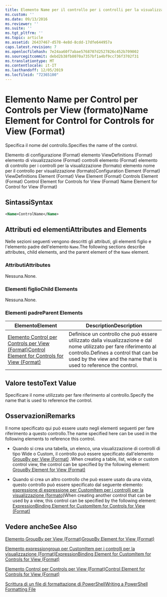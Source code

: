 ```yaml
---
title: Elemento Name per il controllo per i controlli per la visualizzazione (Format) | Microsoft Docs
ms.custom: ''
ms.date: 09/13/2016
ms.reviewer: ''
ms.suite: ''
ms.tgt_pltfrm: ''
ms.topic: article
ms.assetid: 26437467-d578-4e8d-8cdd-17dfe644957a
caps.latest.revision: 7
ms.openlocfilehash: 7e24aa60f7abae5768707d2527826c452b709002
ms.sourcegitcommit: debd2b38fb8070a7357bf1a4bf9cc736f3702f31
ms.translationtype: MT
ms.contentlocale: it-IT
ms.lasthandoff: 12/05/2019
ms.locfileid: "72365100"
---
```

# <a name="name-element-for-control-for-controls-for-view-format"></a><span data-ttu-id="57562-102">Elemento Name per Control per Controls per View (formato)</span><span class="sxs-lookup"><span data-stu-id="57562-102">Name Element for Control for Controls for View (Format)</span></span>

<span data-ttu-id="57562-103">Specifica il nome del controllo.</span><span class="sxs-lookup"><span data-stu-id="57562-103">Specifies the name of the control.</span></span>

<span data-ttu-id="57562-104">Elemento di configurazione (Format) elemento ViewDefinitions (Format) elemento di visualizzazione (Format) controlli elemento (Format) elemento di controllo per i controlli per la visualizzazione (formato) elemento nome per il controllo per visualizzazione (formato)</span><span class="sxs-lookup"><span data-stu-id="57562-104">Configuration Element (Format) ViewDefinitions Element (Format) View Element (Format) Controls Element (Format) Control Element for Controls for View (Format) Name Element for Control for View (Format)</span></span>

## <a name="syntax"></a><span data-ttu-id="57562-105">Sintassi</span><span class="sxs-lookup"><span data-stu-id="57562-105">Syntax</span></span>

```xml
<Name>ControlName</Name>
```

## <a name="attributes-and-elements"></a><span data-ttu-id="57562-106">Attributi ed elementi</span><span class="sxs-lookup"><span data-stu-id="57562-106">Attributes and Elements</span></span>

<span data-ttu-id="57562-107">Nelle sezioni seguenti vengono descritti gli attributi, gli elementi figlio e l'elemento padre dell'elemento `Name`.</span><span class="sxs-lookup"><span data-stu-id="57562-107">The following sections describe attributes, child elements, and the parent element of the `Name` element.</span></span>

### <a name="attributes"></a><span data-ttu-id="57562-108">Attributi</span><span class="sxs-lookup"><span data-stu-id="57562-108">Attributes</span></span>

<span data-ttu-id="57562-109">Nessuna.</span><span class="sxs-lookup"><span data-stu-id="57562-109">None.</span></span>

### <a name="child-elements"></a><span data-ttu-id="57562-110">Elementi figlio</span><span class="sxs-lookup"><span data-stu-id="57562-110">Child Elements</span></span>

<span data-ttu-id="57562-111">Nessuna.</span><span class="sxs-lookup"><span data-stu-id="57562-111">None.</span></span>

### <a name="parent-elements"></a><span data-ttu-id="57562-112">Elementi padre</span><span class="sxs-lookup"><span data-stu-id="57562-112">Parent Elements</span></span>

|<span data-ttu-id="57562-113">Elemento</span><span class="sxs-lookup"><span data-stu-id="57562-113">Element</span></span>|<span data-ttu-id="57562-114">Description</span><span class="sxs-lookup"><span data-stu-id="57562-114">Description</span></span>|
|-------------|-----------------|
|[<span data-ttu-id="57562-115">Elemento Control per Controls per View (Format)</span><span class="sxs-lookup"><span data-stu-id="57562-115">Control Element for Controls for View (Format)</span></span>](./control-element-for-controls-for-view-format.md)|<span data-ttu-id="57562-116">Definisce un controllo che può essere utilizzato dalla visualizzazione e dal nome utilizzato per fare riferimento al controllo.</span><span class="sxs-lookup"><span data-stu-id="57562-116">Defines a control that can be used by the view and the name that is used to reference the control.</span></span>|

## <a name="text-value"></a><span data-ttu-id="57562-117">Valore testo</span><span class="sxs-lookup"><span data-stu-id="57562-117">Text Value</span></span>

<span data-ttu-id="57562-118">Specificare il nome utilizzato per fare riferimento al controllo.</span><span class="sxs-lookup"><span data-stu-id="57562-118">Specify the name that is used to reference the control.</span></span>

## <a name="remarks"></a><span data-ttu-id="57562-119">Osservazioni</span><span class="sxs-lookup"><span data-stu-id="57562-119">Remarks</span></span>

<span data-ttu-id="57562-120">Il nome specificato qui può essere usato negli elementi seguenti per fare riferimento a questo controllo.</span><span class="sxs-lookup"><span data-stu-id="57562-120">The name specified here can be used in the following elements to reference this control.</span></span>

- <span data-ttu-id="57562-121">Quando si crea una tabella, un elenco, una visualizzazione di controlli di tipo Wide o Custom, il controllo può essere specificato dall'elemento [GroupBy per View (Format)](./groupby-element-for-view-format.md) .</span><span class="sxs-lookup"><span data-stu-id="57562-121">When creating a table, list, wide or custom control view, the control can be specified by the following element: [GroupBy Element for View (Format)](./groupby-element-for-view-format.md)</span></span>

- <span data-ttu-id="57562-122">Quando si crea un altro controllo che può essere usato da una vista, questo controllo può essere specificato dal seguente elemento: [espressione di espressione per CustomItem per i controlli per la visualizzazione (formato)](./expressionbinding-element-for-customitem-for-controls-for-view-format.md)</span><span class="sxs-lookup"><span data-stu-id="57562-122">When creating another control that can be used by a view, this control can be specified by the following element: [ExpressionBinding Element for CustomItem for Controls for View (Format)](./expressionbinding-element-for-customitem-for-controls-for-view-format.md)</span></span>

## <a name="see-also"></a><span data-ttu-id="57562-123">Vedere anche</span><span class="sxs-lookup"><span data-stu-id="57562-123">See Also</span></span>

[<span data-ttu-id="57562-124">Elemento GroupBy per View (Format)</span><span class="sxs-lookup"><span data-stu-id="57562-124">GroupBy Element for View (Format)</span></span>](./groupby-element-for-view-format.md)

[<span data-ttu-id="57562-125">Elemento expressiongroup per CustomItem per i controlli per la visualizzazione (Format)</span><span class="sxs-lookup"><span data-stu-id="57562-125">ExpressionBinding Element for CustomItem for Controls for View (Format)</span></span>](./expressionbinding-element-for-customitem-for-controls-for-view-format.md)

[<span data-ttu-id="57562-126">Elemento Control per Controls per View (Format)</span><span class="sxs-lookup"><span data-stu-id="57562-126">Control Element for Controls for View (Format)</span></span>](./control-element-for-controls-for-view-format.md)

[<span data-ttu-id="57562-127">Scrittura di un file di formattazione di PowerShell</span><span class="sxs-lookup"><span data-stu-id="57562-127">Writing a PowerShell Formatting File</span></span>](./writing-a-powershell-formatting-file.md)
